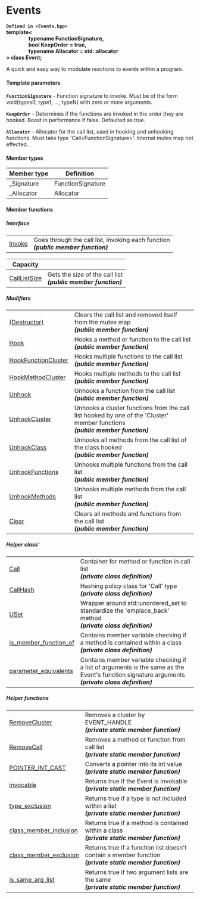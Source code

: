 # Events
__`Defined in <Events.hpp>`__  
__template<  
&nbsp;&nbsp;&nbsp;&nbsp;&nbsp;&nbsp;&nbsp;&nbsp;&nbsp;&nbsp;&nbsp;&nbsp;&nbsp;&nbsp;&nbsp;&nbsp;&nbsp; typename FunctionSignature,   
&nbsp;&nbsp;&nbsp;&nbsp;&nbsp;&nbsp;&nbsp;&nbsp;&nbsp;&nbsp;&nbsp;&nbsp;&nbsp;&nbsp;&nbsp;&nbsp;&nbsp; bool KeepOrder = true,  
&nbsp;&nbsp;&nbsp;&nbsp;&nbsp;&nbsp;&nbsp;&nbsp;&nbsp;&nbsp;&nbsp;&nbsp;&nbsp;&nbsp;&nbsp;&nbsp;&nbsp; typename Allacator = std::allocator<Call>  
 \> class Event;__

A quick and easy way to modulate reactions to events within a program.

#### Template parameters
__`FunctionSignature`__ - Function signature to invoke. Must be of the form void(types0, type1, ..., typeN) with zero or more arguments.

__`KeepOrder`__ - Determines if the functions are invoked in the order they are hooked. Boost in performance if false. Defaulted as true.

__`Allocator`__ - Allocator for the call list, used in hooking and unhooking functions. Must take type 'Call\<FunctionSignature\>'. Internal mutex map not effected.

#### Member types
|Member type|Definition|
|-----------|------------|
|_Signature|FunctionSignature|
|_Allocator|Allocator|

#### Member functions

##### Interface
|||
|---------|---|
|[Invoke](https://github.com/BeOurQuest/Events/wiki/Invoke)| Goes through the call list, invoking each function <br>___(public member function)___|

|Capacity||
|-------|---|
|[CallListSize](https://github.com/BeOurQuest/Events/wiki/CallListSize)|Gets the size of the call list <br>___(public member function)___|

##### Modifiers
|||
|---------|---|
|[(Destructor)](https://github.com/BeOurQuest/Events/wiki/Destructor)|Clears the call list and removed itself from the mutex map <br>___(public member function)___|
|[Hook](https://github.com/BeOurQuest/Events/wiki/Hook)|Hooks a method or function to the call list <br>___(public member function)___|
|[HookFunctionCluster](https://github.com/BeOurQuest/Events/wiki/HookFunctionCluster)|Hooks multiple functions to the call list <br>___(public member function)___|
|[HookMethodCluster](https://github.com/BeOurQuest/Events/wiki/HookMethodCluster)|Hooks multiple methods to the call list <br>___(public member function)___|
|[Unhook](https://github.com/BeOurQuest/Events/wiki/Unhook)|Unhooks a function from the call list ___(public member function)___|
|[UnhookCluster](https://github.com/BeOurQuest/Events/wiki/UnhookCluster)|Unhooks a cluster functions from the call list hooked by one of the 'Cluster' member functions <br>___(public member function)___|
|[UnhookClass](https://github.com/BeOurQuest/Events/wiki/UnhookClass)|Unhooks all methods from the call list of the class hooked <br>___(public member function)___|
|[UnhookFunctions](https://github.com/BeOurQuest/Events/wiki/UnhookFunctions)|Unhooks multiple functions from the call list <br>___(public member function)___|
|[UnhookMethods](https://github.com/BeOurQuest/Events/wiki/UnhookMethods)|Unhooks multiple methods from the call list <br>___(public member function)___|
|[Clear](https://github.com/BeOurQuest/Events/wiki/Clear)|Clears all methods and functions from the call list <br>___(public member function)___|

##### Helper class'
|||
|-------------|---|
|[Call](https://github.com/BeOurQuest/Events/wiki/Call)|Container for method or function in call list <br>___(private class definition)___|
|[CallHash](https://github.com/BeOurQuest/Events/wiki/CallHash)|Hashing policy class for 'Call' type <br>___(private class definition)___|
|[USet](https://github.com/BeOurQuest/Events/wiki/USet)|Wrapper around std::unordered_set to standardize the 'emplace_back' method <br>___(private class definition)___|
|[is_member_function_of](https://github.com/BeOurQuest/Events/wiki/is_member_function_of)|Contains member variable checking if a method is contained within a class <br>___(private class definition)___|
|[parameter_equivalents](https://github.com/BeOurQuest/Events/wiki/parameter_equivalents)|Contains member variable checking if a list of arguments is the same as the Event's function signature arguments <br>___(private class definition)___|

##### Helper functions
|||
|----------------|---|
|[RemoveCluster](https://github.com/BeOurQuest/Events/wiki/RemoveCluster)|Removes a cluster by EVENT_HANDLE <br>___(private static member function)___|
|[RemoveCall](https://github.com/BeOurQuest/Events/wiki/RemoveCall)|Removes a method or function from call list <br>___(private static member function)___|
|[POINTER_INT_CAST](https://github.com/BeOurQuest/Events/wiki/POINTER_INT_CAST)|Converts a pointer into its int value <br>___(private static member function)___|
|[invocable](https://github.com/BeOurQuest/Events/wiki/invocable)|Returns true if the Event is invokable <br>___(private static member function)___|
|[type_exclusion](https://github.com/BeOurQuest/Events/wiki/type_exclusion)|Returns true if a type is not included within a list <br>___(private static member function)___|
|[class_member_inclusion](https://github.com/BeOurQuest/Events/wiki/class_member_inclusion)|Returns true if a method is contained within a class <br>___(private static member function)___|
|[class_member_exclusion](https://github.com/BeOurQuest/Events/wiki/class_member_exclusion)|Returns true if a function list doesn't contain a member function <br>___(private static member function)___|
|[is_same_arg_list](https://github.com/BeOurQuest/Events/wiki/is_same_arg_list)|Returns true if two argument lists are the same <br>___(private static member function)___|
